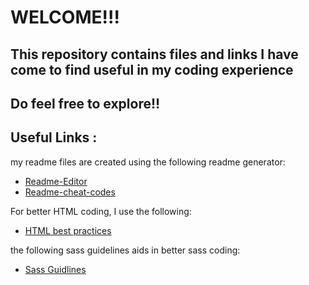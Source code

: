 
# WELCOME!!!
## This repository contains files and links I have come to find useful in my coding experience

## Do feel free to explore!!


## Useful Links :

my readme files are created using the following readme generator:
* [Readme-Editor](https://readme.so/editor)
* [Readme-cheat-codes](http://nestacms.com/docs/creating-content/markdown-cheat-sheet)

For better HTML coding, I use the following:
* [HTML best practices](https://gist.github.com/ryansechrest/8693303)

the following sass guidelines aids in better sass coding:
* [Sass Guidlines](https://sass-guidelin.es/)
